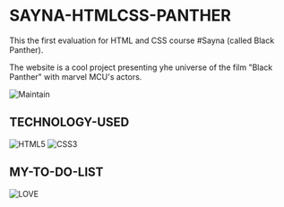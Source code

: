 # SAYNA-HTMLCSS-PANTHER

This the first evaluation for HTML and CSS course #Sayna (called Black Panther).

The website is a cool project presenting yhe universe of the film "Black Panther" with marvel MCU's actors.

![Maintain](https://img.shields.io/badge/Maintained%3F-yes-green.svg)

## TECHNOLOGY-USED

![HTML5](https://img.shields.io/badge/html5-%23E34F26.svg?style=for-the-badge&logo=html5&logoColor=white) ![CSS3](https://img.shields.io/badge/css3-%231572B6.svg?style=for-the-badge&logo=css3&logoColor=white)

## MY-TO-DO-LIST

![LOVE](http://ForTheBadge.com/images/badges/built-with-love.svg)
